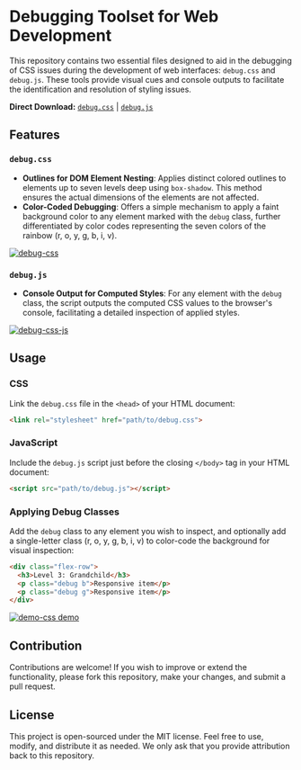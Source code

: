 # Debugging Toolset for Web Development

This repository contains two essential files designed to aid in the debugging of CSS issues during the development of web interfaces: `debug.css` and `debug.js`. These tools provide visual cues and console outputs to facilitate the identification and resolution of styling issues.

**Direct Download:** [`debug.css`](https://debug-css.rmoore.dev/debug.css) | [`debug.js`](https://debug-css.rmoore.dev/debug.js)

## Features

### `debug.css`

- **Outlines for DOM Element Nesting**: Applies distinct colored outlines to elements up to seven levels deep using `box-shadow`. This method ensures the actual dimensions of the elements are not affected.
- **Color-Coded Debugging**: Offers a simple mechanism to apply a faint background color to any element marked with the `debug` class, further differentiated by color codes representing the seven colors of the rainbow (r, o, y, g, b, i, v).

[![debug-css](https://github.com/akaienso/css-debugger/assets/676056/7e0d8871-4ed3-4a12-9914-d3ea10b140bb)](https://ray.so/dselU7w)

### `debug.js`

- **Console Output for Computed Styles**: For any element with the `debug` class, the script outputs the computed CSS values to the browser's console, facilitating a detailed inspection of applied styles.

[![debug-css-js](https://github.com/akaienso/css-debugger/assets/676056/b3144e8a-3a81-4ade-bae2-43a9b0526b9a)](https://ray.so/7aIEjsF)

## Usage

### CSS

Link the `debug.css` file in the `<head>` of your HTML document:

```html
<link rel="stylesheet" href="path/to/debug.css">
```


### JavaScript

Include the `debug.js` script just before the closing `</body>` tag in your HTML document:

```html
<script src="path/to/debug.js"></script>
```

### Applying Debug Classes

Add the `debug` class to any element you wish to inspect, and optionally add a single-letter class (r, o, y, g, b, i, v) to color-code the background for visual inspection:

```html
<div class="flex-row">
  <h3>Level 3: Grandchild</h3>
  <p class="debug b">Responsive item</p>
  <p class="debug g">Responsive item</p>
</div>
```

[![demo-css demo](https://github.com/akaienso/css-debugger/assets/676056/ee862d64-54e9-4674-b2de-4a4265f7a422)](https://debug-css.rmoore.dev/demo/)

## Contribution

Contributions are welcome! If you wish to improve or extend the functionality, please fork this repository, make your changes, and submit a pull request.

## License

This project is open-sourced under the MIT license. Feel free to use, modify, and distribute it as needed. We only ask that you provide attribution back to this repository.
